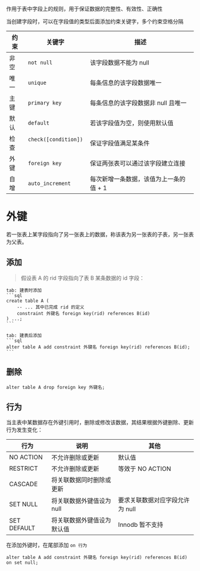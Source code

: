 作用于表中字段上的规则，用于保证数据的完整性、有效性、正确性

当创建字段时，可以在字段值的类型后面添加约束关键字，多个约束空格分隔

|约束|关键字|描述|
| ------| --------| ----------------------------------------|
|非空|​ `not null` ​|该字段数据不能为 null|
|唯一|​ `unique` ​|每条信息的该字段数据唯一|
|主键|​ `primary key` ​|每条信息的该字段数据非 null 且唯一|
|默认|​ `default` ​|若该字段值为空，则使用默认值|
|检查|​ `check([condition])` ​|保证字段值满足某条件|
|外键|​ `foreign key` ​|保证两张表可以通过该字段建立连接|
|自增|​ `auto_increment` ​|每次新增一条数据，该值为上一条的值 + 1|
# 外键

若一张表上某字段指向了另一张表上的数据，称该表为另一张表的子表，另一张表为父表。
## 添加

> 假设表 A 的 rid 字段指向了表 B 某条数据的 id 字段：

````tabs
tab: 建表时添加
```sql
create table A (
    -- ... 其中已完成 rid 的定义
    constraint 外键名 foreign key(rid) references B(id)
) ...;
```

tab: 建表后添加
```sql
alter table A add constraint 外键名 foreign key(rid) references B(id);
```
````
## 删除

```mysql
alter table A drop foreign key 外键名;
```
## 行为

当主表中某数据存在外键引用时，删除或修改该数据，其结果根据外键删除、更新行为发生变化：

| 行为          | 说明              | 其他                 |
| ----------- | --------------- | ------------------ |
| NO ACTION   | 不允许删除或更新        | 默认值                |
| RESTRICT    | 不允许删除或更新        | 等效于 NO ACTION      |
| CASCADE     | 将关联数据同时删除或更新    |                    |
| SET NULL    | 将关联数据外键值设为 null | 要求关联数据对应字段允许为 null |
| SET DEFAULT | 将关联数据外键值设为默认值   | Innodb 暂不支持        |

在添加外键时，在尾部添加 `on 行为`

```mysql
alter table A add constraint 外键名 foreign key(rid) references B(id) on set null;
```
